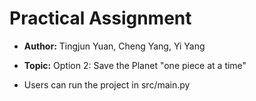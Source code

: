 # Practical Assignment

* **Author:** Tingjun Yuan, Cheng Yang, Yi Yang
* **Topic:** Option 2: Save the Planet "one piece at a time"


*   Users can run the project in src/main.py
